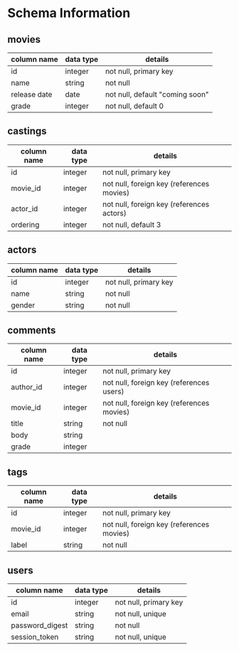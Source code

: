 # Schema Information

## movies
column name | data type | details
------------|-----------|-----------------------
id          | integer   | not null, primary key
name        | string    | not null
release date| date      | not null, default "coming soon"
grade       | integer   | not null, default 0

## castings
column name | data type | details
------------|-----------|-----------------------
id          | integer   | not null, primary key
movie_id    | integer   | not null, foreign key (references movies)
actor_id    | integer   | not null, foreign key (references actors)
ordering    | integer   | not null, default 3

## actors
column name | data type | details
------------|-----------|-----------------------
id          | integer   | not null, primary key
name        | string    | not null
gender      | string    | not null

## comments
column name | data type | details
------------|-----------|-----------------------
id          | integer   | not null, primary key
author_id   | integer   | not null, foreign key (references users)
movie_id    | integer   | not null, foreign key (references movies)
title       | string    | not null
body        | string    |
grade       | integer   |

## tags
column name | data type | details
------------|-----------|-----------------------
id          | integer   | not null, primary key
movie_id    | integer   | not null, foreign key (references movies)
label       | string    | not null

## users
column name     | data type | details
----------------|-----------|-----------------------
id              | integer   | not null, primary key
email           | string    | not null, unique
password_digest | string    | not null
session_token   | string    | not null, unique
